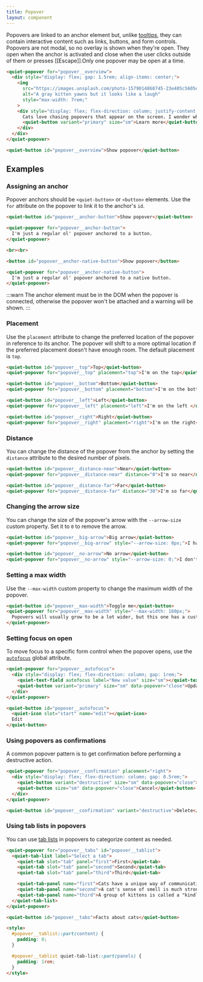 ```yaml
---
title: Popover
layout: component
---
```


Popovers are linked to an anchor element but, unlike [tooltips](/docs/components/tooltip), they can contain interactive content such as links, buttons, and form controls. Popovers are not modal, so no overlay is shown when they're open. They open when the anchor is activated and close when the user clicks outside of them or presses [[Escape]].Only one popover may be open at a time.

```html {.example}
<quiet-popover for="popover__overview">
  <div style="display: flex; gap: 1.5rem; align-items: center;">
    <img 
      src="https://images.unsplash.com/photo-1579014868745-23e405c5605d?q=80&w=400&auto=format&fit=crop&ixlib=rb-4.0.3&ixid=M3wxMjA3fDB8MHxwaG90by1wYWdlfHx8fGVufDB8fHx8fA%3D%3D" 
      alt="A gray kitten yawns but it looks like a laugh"
      style="max-width: 7rem;"
    >
    <div style="display: flex; flex-direction: column; justify-content: space-between; gap: 1.5rem">
      Cats love chasing popovers that appear on the screen. I wonder what they would do if they actually caught one.
      <quiet-button variant="primary" size="sm">Learn more</quiet-button>
    </div>
  </div>
</quiet-popover>

<quiet-button id="popover__overview">Show popover</quiet-button>
```

## Examples

### Assigning an anchor

Popover anchors should be `<quiet-button>` or `<button>` elements. Use the `for` attribute on the popover to link it to the anchor's `id`.

```html {.example}
<quiet-button id="popover__anchor-button">Show popover</quiet-button>

<quiet-popover for="popover__anchor-button">
  I'm just a regular ol' popover anchored to a button.
</quiet-popover>

<br><br>

<button id="popover__anchor-native-button">Show popover</button>

<quiet-popover for="popover__anchor-native-button">
  I'm just a regular ol' popover anchored to a native button.
</quiet-popover>
```

:::warn
The anchor element must be in the DOM when the popover is connected, otherwise the popover won't be attached and a warning will be shown.
:::

### Placement

Use the `placement` attribute to change the preferred location of the popover in reference to its anchor. The popover will shift to a more optimal location if the preferred placement doesn't have enough room. The default placement is `top`.

```html {.example .flex-row}
<quiet-button id="popover__top">Top</quiet-button>
<quiet-popover for="popover__top" placement="top">I'm on the top</quiet-popover>

<quiet-button id="popover__bottom">Bottom</quiet-button>
<quiet-popover for="popover__bottom" placement="bottom">I'm on the bottom</quiet-popover>

<quiet-button id="popover__left">Left</quiet-button>
<quiet-popover for="popover__left" placement="left">I'm on the left </quiet-popover>

<quiet-button id="popover__right">Right</quiet-button>
<quiet-popover for="popover__right" placement="right">I'm on the right</quiet-popover>
```


### Distance

You can change the distance of the popover from the anchor by setting the `distance` attribute to the desired number of pixels.

```html {.example .flex-row}
<quiet-button id="popover__distance-near">Near</quiet-button>
<quiet-popover for="popover__distance-near" distance="0">I'm so near</quiet-popover>

<quiet-button id="popover__distance-far">Far</quiet-button>
<quiet-popover for="popover__distance-far" distance="30">I'm so far</quiet-popover>
```

### Changing the arrow size

You can change the size of the popover's arrow with the `--arrow-size` custom property. Set it to `0` to remove the arrow.

```html {.example .flex-row}
<quiet-button id="popover__big-arrow">Big arrow</quiet-button>
<quiet-popover for="popover__big-arrow" style="--arrow-size: 8px;">I have a big arrow</quiet-popover>

<quiet-button id="popover__no-arrow">No arrow</quiet-button>
<quiet-popover for="popover__no-arrow" style="--arrow-size: 0;">I don't have an arrow</quiet-popover>
```

### Setting a max width

Use the `--max-width` custom property to change the maximum width of the popover.

```html {.example}
<quiet-button id="popover__max-width">Toggle me</quiet-button>
<quiet-popover for="popover__max-width" style="--max-width: 160px;">
  Popovers will usually grow to be a lot wider, but this one has a custom max width.
</quiet-popover>
```

### Setting focus on open

To move focus to a specific form control when the popover opens, use the [`autofocus`](https://developer.mozilla.org/en-US/docs/Web/HTML/Global_attributes/autofocus) global attribute.

```html {.example}
<quiet-popover for="popover__autofocus">
  <div style="display: flex; flex-direction: column; gap: 1rem;">
    <quiet-text-field autofocus label="New value" size="sm"></quiet-text-field>
    <quiet-button variant="primary" size="sm" data-popover="close">Update</quiet-button>
  </div>
</quiet-popover>

<quiet-button id="popover__autofocus">
  <quiet-icon slot="start" name="edit"></quiet-icon>
  Edit
</quiet-button>
```

### Using popovers as confirmations

A common popover pattern is to get confirmation before performing a destructive action.

```html {.example}
<quiet-popover for="popover__confirmation" placement="right">
  <div style="display: flex; flex-direction: column; gap: 0.5rem;">
    <quiet-button variant="destructive" size="sm" data-popover="close">Confirm delete</quiet-button>
    <quiet-button size="sm" data-popover="close">Cancel</quiet-button>
  </div>
</quiet-popover>

<quiet-button id="popover__confirmation" variant="destructive">Delete</quiet-button>
```

### Using tab lists in popovers

You can use [tab lists](/docs/components/tab-list) in popovers to categorize content as needed.

```html {.example}
<quiet-popover for="popover__tabs" id="popover__tablist">
  <quiet-tab-list label="Select a tab">
    <quiet-tab slot="tab" panel="first">First</quiet-tab>
    <quiet-tab slot="tab" panel="second">Second</quiet-tab>
    <quiet-tab slot="tab" panel="third">Third</quiet-tab>

    <quiet-tab-panel name="first">Cats have a unique way of communicating — they can make over 100 vocal sounds, each meaning something different.</quiet-tab-panel>
    <quiet-tab-panel name="second">A cat's sense of smell is much stronger than that of humans, making their noses one of their most important tools.</quiet-tab-panel>
    <quiet-tab-panel name="third">A group of kittens is called a "kindle," a term that perfectly captures the warmth and charm they bring.</quiet-tab-panel>
  </quiet-tab-list>
</quiet-popover>

<quiet-button id="popover__tabs">Facts about cats</quiet-button>

<style>
  #popover__tablist::part(content) {
    padding: 0;
  }

  #popover__tablist quiet-tab-list::part(panels) {
    padding: 1rem;
  }
</style>
```
